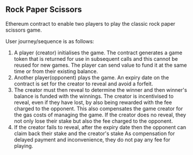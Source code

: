 ## Rock Paper Scissors

Ethereum contract to enable two players to play the classic rock paper scissors game.

User journey/sequence is as follows:

1. A player (creator) initialises the game. The contract generates a game token that is returned for use in subsequent 
   calls and this cannot be reused for new games. The player can send value to fund it at the same time or from their 
   existing balance.
2. Another player(opponent) plays the game. An expiry date on the contract is set for the creator to reveal and avoid a forfeit.
3. The creator must then reveal to determine the winner and then winner's balance is funded with the winnings.
   The creator is incentivised to reveal, even if they have lost, by also being rewarded with the fee charged to the opponent.
   This also compensates the game creator for the gas costs of managing the game.
   If the creator does no reveal, they not only lose their stake but also the fee charged to the opponent.
4. If the creator fails to reveal, after the expiry date then the opponent can claim back their stake and the creator's stake
   As compensation for delayed payment and inconvenience, they do not pay any fee for playing.  